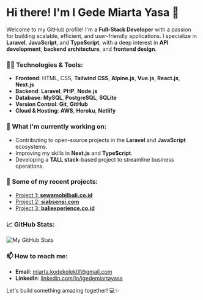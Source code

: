 # Hi there! I'm I Gede Miarta Yasa 👋

Welcome to my GitHub profile! I'm a **Full-Stack Developer** with a passion for building scalable, efficient, and user-friendly applications. I specialize in **Laravel**, **JavaScript**, and **TypeScript**, with a deep interest in **API development**, **backend architecture**, and **frontend design**.

### 🧑‍💻 Technologies & Tools:
- **Frontend**: HTML, CSS, **Tailwind CSS**, **Alpine.js**, **Vue.js**, **React.js**, **Next.js**
- **Backend**: **Laravel**, **PHP**, **Node.js**
- **Database**: **MySQL**, **PostgreSQL**, **SQLite**
- **Version Control**: **Git**, **GitHub**
- **Cloud & Hosting**: **AWS**, **Heroku**, **Netlify**

### 🌱 What I'm currently working on:
- Contributing to open-source projects in the **Laravel** and **JavaScript** ecosystems.
- Improving my skills in **Next.js** and **TypeScript**.
- Developing a **TALL stack**-based project to streamline business operations.

### 🚀 Some of my recent projects:
- [Project 1: **sewamobilbali.co.id**](https:sewamobilbali.co.id)
- [Project 2: **siabsensi.com**](https://siabsensi.com)
- [Project 3: **baliexperience.co.id**](https:///baliexperience.co.id)

### 📈 GitHub Stats:
![My GitHub Stats](https://github-readme-stats.vercel.app/api?username=IGedeMiarta&show_icons=true&hide_title=true&count_private=true&hide=prs)

### 📫 How to reach me:
- **Email**: miarta.kodekolektif@gmail.com
- **LinkedIn**: [linkedin.com/in/igedemiartayasa](https://linkedin.com/in/igedemiartayasa)

Let's build something amazing together! 💻✨
